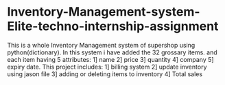 # Inventory-Management-system-Elite-techno-internship-assignment

This is a whole Inventory Management system of supershop using python(dictionary).
In this system i have added the 32 grossary items. and each item having 5 attributes: 1] name 2] price 3] quantity 4] company 5] expiry date.
This project includes:
1] billing system 2] update inventory using jason file 3] adding or deleting items to inventory 4] Total sales

